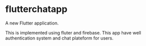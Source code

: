 # flutterchatapp

A new Flutter application.

This is implemented using fluter and firebase.
This app have well authentication system and chat plateform for users. 
